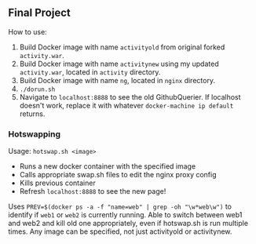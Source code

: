 ## Final Project
How to use:
1. Build Docker image with name `activityold` from original forked `activity.war`.
2. Build Docker image with name `activitynew` using my updated `activity.war`, located in `activity` directory.
2. Build Docker image with name `ng`, located in `nginx` directory. 
3. `./dorun.sh`
4. Navigate to `localhost:8888` to see the old GithubQuerier. If localhost doesn't work, replace it with whatever `docker-machine ip default` returns.

### Hotswapping
Usage:
`hotswap.sh <image>`
- Runs a new docker container with the specified image
- Calls appropriate swap.sh files to edit the nginx proxy config
- Kills previous container
- Refresh `localhost:8888` to see the new page!

Uses `PREV=$(docker ps -a -f "name=web" | grep -oh "\w*web\w")` to identify if `web1` or `web2` is currently running.
Able to switch between web1 and web2 and kill old one appropriately, even if hotswap.sh is run multiple times.
Any image can be specified, not just activityold or activitynew.
